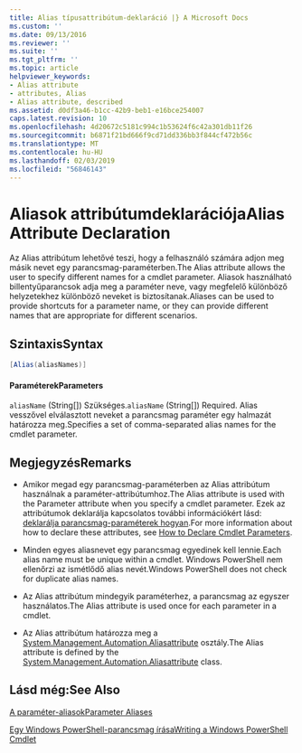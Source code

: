 ```yaml
---
title: Alias típusattribútum-deklaráció |} A Microsoft Docs
ms.custom: ''
ms.date: 09/13/2016
ms.reviewer: ''
ms.suite: ''
ms.tgt_pltfrm: ''
ms.topic: article
helpviewer_keywords:
- Alias attribute
- attributes, Alias
- Alias attribute, described
ms.assetid: d0df3a46-b1cc-42b9-beb1-e16bce254007
caps.latest.revision: 10
ms.openlocfilehash: 4d20672c5181c994c1b53624f6c42a301db11f26
ms.sourcegitcommit: b6871f21bd666f9cd71dd336bb3f844cf472b56c
ms.translationtype: MT
ms.contentlocale: hu-HU
ms.lasthandoff: 02/03/2019
ms.locfileid: "56846143"
---
```

# <a name="alias-attribute-declaration"></a><span data-ttu-id="9e96f-102">Aliasok attribútumdeklarációja</span><span class="sxs-lookup"><span data-stu-id="9e96f-102">Alias Attribute Declaration</span></span>

<span data-ttu-id="9e96f-103">Az Alias attribútum lehetővé teszi, hogy a felhasználó számára adjon meg másik nevet egy parancsmag-paraméterben.</span><span class="sxs-lookup"><span data-stu-id="9e96f-103">The Alias attribute allows the user to specify different names for a cmdlet parameter.</span></span> <span data-ttu-id="9e96f-104">Aliasok használható billentyűparancsok adja meg a paraméter neve, vagy megfelelő különböző helyzetekhez különböző neveket is biztosítanak.</span><span class="sxs-lookup"><span data-stu-id="9e96f-104">Aliases can be used to provide shortcuts for a parameter name, or they can provide different names that are appropriate for different scenarios.</span></span>

## <a name="syntax"></a><span data-ttu-id="9e96f-105">Szintaxis</span><span class="sxs-lookup"><span data-stu-id="9e96f-105">Syntax</span></span>

```csharp
[Alias(aliasNames)]
```

#### <a name="parameters"></a><span data-ttu-id="9e96f-106">Paraméterek</span><span class="sxs-lookup"><span data-stu-id="9e96f-106">Parameters</span></span>

<span data-ttu-id="9e96f-107">`aliasName` (String[]) Szükséges.</span><span class="sxs-lookup"><span data-stu-id="9e96f-107">`aliasName` (String[]) Required.</span></span> <span data-ttu-id="9e96f-108">Alias vesszővel elválasztott neveket a parancsmag paraméter egy halmazát határozza meg.</span><span class="sxs-lookup"><span data-stu-id="9e96f-108">Specifies a set of comma-separated alias names for the cmdlet parameter.</span></span>

## <a name="remarks"></a><span data-ttu-id="9e96f-109">Megjegyzés</span><span class="sxs-lookup"><span data-stu-id="9e96f-109">Remarks</span></span>

- <span data-ttu-id="9e96f-110">Amikor megad egy parancsmag-paraméterben az Alias attribútum használnak a paraméter-attribútumhoz.</span><span class="sxs-lookup"><span data-stu-id="9e96f-110">The Alias attribute is used with the Parameter attribute when you specify a cmdlet parameter.</span></span> <span data-ttu-id="9e96f-111">Ezek az attribútumok deklarálja kapcsolatos további információkért lásd: [deklarálja parancsmag-paraméterek hogyan](./how-to-declare-cmdlet-parameters.md).</span><span class="sxs-lookup"><span data-stu-id="9e96f-111">For more information about how to declare these attributes, see [How to Declare Cmdlet Parameters](./how-to-declare-cmdlet-parameters.md).</span></span>

- <span data-ttu-id="9e96f-112">Minden egyes aliasnevet egy parancsmag egyedinek kell lennie.</span><span class="sxs-lookup"><span data-stu-id="9e96f-112">Each alias name must be unique within a cmdlet.</span></span> <span data-ttu-id="9e96f-113">Windows PowerShell nem ellenőrzi az ismétlődő alias nevét.</span><span class="sxs-lookup"><span data-stu-id="9e96f-113">Windows PowerShell does not check for duplicate alias names.</span></span>

- <span data-ttu-id="9e96f-114">Az Alias attribútum mindegyik paraméterhez, a parancsmag az egyszer használatos.</span><span class="sxs-lookup"><span data-stu-id="9e96f-114">The Alias attribute is used once for each parameter in a cmdlet.</span></span>

- <span data-ttu-id="9e96f-115">Az Alias attribútum határozza meg a [System.Management.Automation.Aliasattribute](/dotnet/api/System.Management.Automation.AliasAttribute) osztály.</span><span class="sxs-lookup"><span data-stu-id="9e96f-115">The Alias attribute is defined by the [System.Management.Automation.Aliasattribute](/dotnet/api/System.Management.Automation.AliasAttribute) class.</span></span>

## <a name="see-also"></a><span data-ttu-id="9e96f-116">Lásd még:</span><span class="sxs-lookup"><span data-stu-id="9e96f-116">See Also</span></span>

[<span data-ttu-id="9e96f-117">A paraméter-aliasok</span><span class="sxs-lookup"><span data-stu-id="9e96f-117">Parameter Aliases</span></span>](./parameter-aliases.md)

[<span data-ttu-id="9e96f-118">Egy Windows PowerShell-parancsmag írása</span><span class="sxs-lookup"><span data-stu-id="9e96f-118">Writing a Windows PowerShell Cmdlet</span></span>](./writing-a-windows-powershell-cmdlet.md)
